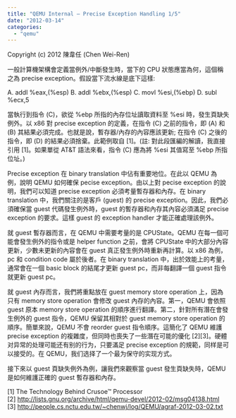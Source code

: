 ```yaml
---
title: "QEMU Internal – Precise Exception Handling 1/5"
date: "2012-03-14"
categories: 
  - "qemu"
---
```


Copyright (c) 2012 陳韋任 (Chen Wei-Ren)

一般計算機架構會定義當例外/中斷發生時，當下的 CPU 狀態應當為何，這個稱之為 precise exception。假設當下流水線是底下這樣:

  A. addl %eax,(%esp)
  B. addl %ebx,(%esp)
  C. movl %esi,(%ebp)
  D. subl %ecx,5

當執行到指令 (C)，欲從 %ebp 所指的內存位址讀取資料至 %esi 時，發生頁缺失例外。以 x86 對 precise exception 的定義，在指令 (C) 之前的指令，即 (A) 和 (B) 其結果必須完成。也就是說，暫存器/內存的內容應該更新; 在指令 (C) 之後的指令，即 (D) 的結果必須捨棄。此範例取自 \[1\]。(註: 對此段匯編的解讀，我直接引用 \[1\]。如果單從 AT&T 語法來看，指令 (C) 應為將 %esi 其值寫至 %ebp 所指位址。)

Precise exception 在 binary translation 中佔有重要地位。在此以 QEMU 為例，說明 QEMU 如何確保 pecise exception。由以上對 pecise exception 的說明，我們可以知道 precise exception 必須考量暫存器和內存。在 binary translation 中，我們關注的是客戶 (guest) 的 precise exception。因此，我們必須確保當 guest 代碼發生例外時，guest 的暫存器和內存其內容必須滿足 precise exception 的要求。這樣 guest 的 exception handler 才能正確處理該例外。

就 guest 暫存器而言，在 QEMU 中需要考量的是 CPUState。QEMU 在每一個可能會發生例外的指令或是 helper function 之前，會將 CPUState 中的大部分內容更新，少數未更新的內容會在 guest 真正發生例外時重新再計算。以 x86 為例，pc 和 condition code 屬於後者。在 binary translation 中，出於效能上的考量，通常會在一個 basic block 的結尾才更新 guest pc，而非每翻譯一個 guest 指令就更新 guest pc。

就 guest 內存而言，我們將重點放在 guest memory store operation 上，因為只有 memory store operation 會修改 guest 內存的內容。第一，QEMU 會依照 guest 原本 memory store operation 的順序進行翻譯。第二，針對所有潛在會發生例外的 guest 指令，QEMU 保留其相對於 guest memory store operation 的順序。簡單來說，QEMU 不會 reorder guest 指令順序。這簡化了 QEMU 維護 precise exception 的複雜度，但同時也喪失了一些潛在可能的優化 \[2\]\[3\]。硬體对异常的处理可能还有别的行为，只要滿足 precise exception 的規範，同样是可以接受的。在 QEMU，我们选择了一个最为保守的实现方式。

接下來以 guest 頁缺失例外為例，讓我們來觀察當 guest 發生頁缺失時，QEMU 是如何維護正確的 guest 暫存器和內存。

\[1\] The Technology Behind Crusoe™ Processor  
\[2\] http://lists.gnu.org/archive/html/qemu-devel/2012-02/msg04138.html  
\[3\] http://people.cs.nctu.edu.tw/~chenwj/log/QEMU/agraf-2012-03-02.txt
